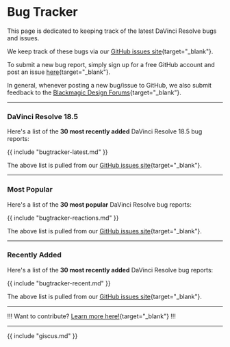 # Bug Tracker

This page is dedicated to keeping track of the latest DaVinci Resolve bugs and issues.

We keep track of these bugs via our [GitHub issues site](https://github.com/CommandPost/ResolveCafe/issues){target="_blank"}.

To submit a new bug report, simply sign up for a free GitHub account and post an issue [here](https://github.com/CommandPost/ResolveCafe/issues){target="_blank"}.

In general, whenever posting a new bug/issue to GitHub, we also submit feedback to the [Blackmagic Design Forums](https://forum.blackmagicdesign.com/viewforum.php?f=21&sid=f22b8d91290f36eb3cd987459d49f572){target="_blank"}.

---

### DaVinci Resolve 18.5

Here's a list of the **30 most recently added** DaVinci Resolve 18.5 bug reports:

{{ include "bugtracker-latest.md" }}

The above list is pulled from our [GitHub issues site](https://github.com/CommandPost/ResolveCafe/issues){target="_blank"}.

---

### Most Popular

Here's a list of the **30 most popular** DaVinci Resolve bug reports:

{{ include "bugtracker-reactions.md" }}

The above list is pulled from our [GitHub issues site](https://github.com/CommandPost/ResolveCafe/issues){target="_blank"}.

---

### Recently Added

Here's a list of the **30 most recently added** DaVinci Resolve bug reports:

{{ include "bugtracker-recent.md" }}

The above list is pulled from our [GitHub issues site](https://github.com/CommandPost/ResolveCafe/issues){target="_blank"}.

---

!!!
Want to contribute? [Learn more here!](https://resolve.cafe/contribute/){target="_blank"}
!!!

---

{{ include "giscus.md" }}